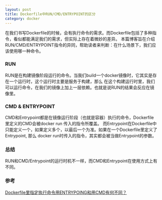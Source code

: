 ```yaml
---
layout: post
title: Dockerfile中RUN/CMD/ENTRYPOINT的区分
category: docker
---
```


在我们书写Dockerfile的时候，会有执行命令的需求。而Dockerfile包括了多种指令，看似都能满足我们的需求，但实际上存在着微妙的差异。
本篇博客旨在介绍RUN/CMD/ENTRYPOINT指令的异同，帮助读者来判断：在什么场景下，我们应该使用哪一种命令。

### RUN
RUN是在构建镜像阶段运行的命令。当我们build一个docker镜像时，它其实是存在一个运行时，这个运行时主要是服务于构建，那么
在这个构建运行时里，我们可以运行命令，在我们的镜像上加上一层依赖。也就是说RUN的结果会反应在镜像里。

### CMD & ENTRYPOINT
CMD和Entrypoint都是在镜像运行阶段（也就是容器）执行的命令，Dockerfile里定义的CMD会被docker run 传入的指令所覆盖。
而Entrypoint在Dockerfile中只能定义一个，如果定义多个，以最后一个为准。如果在一个Dockerfile里定义了Entrypoint, 那么
docker run时传入的指令，其实都会被当做Entrypoint的参数。


### 总结
RUN和CMD/Entrypoint的运行时机不一样，而CMD和Entrypoint在使用方式上有不同。

### 参考
[Dockerfile里指定执行命令用ENTRYPOING和用CMD有何不同？](https://segmentfault.com/q/1010000000417103)
